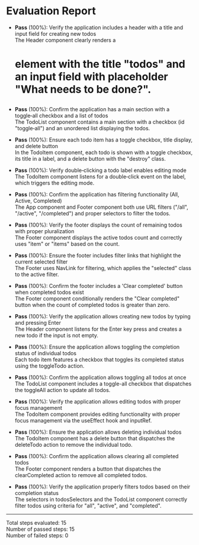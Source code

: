 # Evaluation Report

- **Pass** (100%): Verify the application includes a header with a title and input field for creating new todos  
  The Header component clearly renders a <h1> element with the title "todos" and an input field with placeholder "What needs to be done?".

- **Pass** (100%): Confirm the application has a main section with a toggle‑all checkbox and a list of todos  
  The TodoList component contains a main section with a checkbox (id "toggle‑all") and an unordered list displaying the todos.

- **Pass** (100%): Ensure each todo item has a toggle checkbox, title display, and delete button  
  In the TodoItem component, each todo is shown with a toggle checkbox, its title in a label, and a delete button with the "destroy" class.

- **Pass** (100%): Verify double‑clicking a todo label enables editing mode  
  The TodoItem component listens for a double‑click event on the label, which triggers the editing mode.

- **Pass** (100%): Confirm the application has filtering functionality (All, Active, Completed)  
  The App component and Footer component both use URL filters ("/all", "/active", "/completed") and proper selectors to filter the todos.

- **Pass** (100%): Verify the footer displays the count of remaining todos with proper pluralization  
  The Footer component displays the active todos count and correctly uses "item" or "items" based on the count.

- **Pass** (100%): Ensure the footer includes filter links that highlight the current selected filter  
  The Footer uses NavLink for filtering, which applies the "selected" class to the active filter.

- **Pass** (100%): Confirm the footer includes a 'Clear completed' button when completed todos exist  
  The Footer component conditionally renders the "Clear completed" button when the count of completed todos is greater than zero.

- **Pass** (100%): Verify the application allows creating new todos by typing and pressing Enter  
  The Header component listens for the Enter key press and creates a new todo if the input is not empty.

- **Pass** (100%): Ensure the application allows toggling the completion status of individual todos  
  Each todo item features a checkbox that toggles its completed status using the toggleTodo action.

- **Pass** (100%): Confirm the application allows toggling all todos at once  
  The TodoList component includes a toggle-all checkbox that dispatches the toggleAll action to update all todos.

- **Pass** (100%): Verify the application allows editing todos with proper focus management  
  The TodoItem component provides editing functionality with proper focus management via the useEffect hook and inputRef.

- **Pass** (100%): Ensure the application allows deleting individual todos  
  The TodoItem component has a delete button that dispatches the deleteTodo action to remove the individual todo.

- **Pass** (100%): Confirm the application allows clearing all completed todos  
  The Footer component renders a button that dispatches the clearCompleted action to remove all completed todos.

- **Pass** (100%): Verify the application properly filters todos based on their completion status  
  The selectors in todosSelectors and the TodoList component correctly filter todos using criteria for "all", "active", and "completed".

---

Total steps evaluated: 15  
Number of passed steps: 15  
Number of failed steps: 0